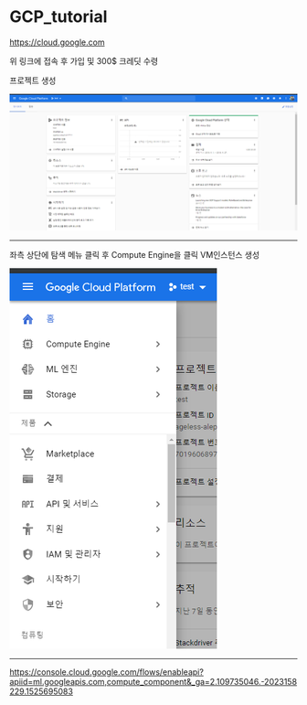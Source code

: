 # GCP_tutorial

https://cloud.google.com

위 링크에 접속 후 가입 및 300$ 크레딧 수령

프로젝트 생성

![대체 텍스트](/figure/1.png)

***

좌측 상단에 탐색 메뉴 클릭 후 Compute Engine을 클릭
VM인스턴스 생성

![대체 텍스트](/figure/2.png)

***

https://console.cloud.google.com/flows/enableapi?apiid=ml.googleapis.com,compute_component&_ga=2.109735046.-2023158229.1525695083

